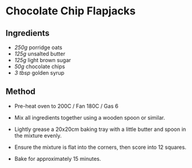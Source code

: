 # Chocolate Chip Flapjacks

## Ingredients

- _250g_ porridge oats
- _125g_ unsalted butter
- _125g_ light brown sugar
- _50g_ chocolate chips
- _3 tbsp_ golden syrup

## Method

- Pre-heat oven to 200C / Fan 180C / Gas 6

- Mix all ingredients together using a wooden spoon or similar.

- Lightly grease a 20x20cm baking tray with a little butter and spoon in the mixture evenly.

- Ensure the mixture is flat into the corners, then score into 12 squares.

- Bake for approximately 15 minutes.
